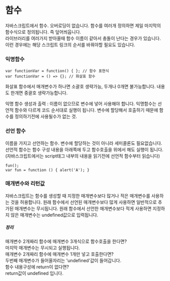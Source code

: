  # 함수
자바스크립트에서 함수.
오버로딩이 없습니다. 함수를 여러개 정의하면 제일 마지막의 함수식으로 정의됩니다. 즉 덮어씌웁니다.   
라이브러리를 여러가지 받아올때 함수 이름이 같아서 충돌이 난다는 경우가 있습니다. 이런 경우에는 해당 스크립트 링크의 순서를 바꿔야할 필요도 있습니다. 

### 익명함수
```
var functionVar = function() { }; // 함수 표현식
var functionVar = () => {}; // 화살표 함수
```
화살표 함수에서 매개변수가 하나면 소괄호 생략가능, 두개나 0개면 불가능합니다. 내용도 한개면 중괄호 생략가능합니다.

익명 함수 생성과 출력 : 이름이 없으므로 변수에 넣어 사용해야 합니다.
익명함수는 선언적 함수와 다르게 코드 순서대로 실행이 됩니다. 변수에 할당해서 호출하기 때문에 함수를 정의하기전에 사용될수가 없는 것.

### 선언 함수
이름을 가지고 선언하는 함수. 변수에 할당하는 것이 아니라 세미콜론도 필요없습니다.
선언적 함수는 함수 구성 내용을 아래쪽에 두고 함수호출을 위에서 해도 실행이 됩니다. (자바스크립트에서는 script태그 내부의 내용을 읽기전에 선언적 함수부터 읽습니다)
```
fun();
var fun = function () { alert('A'); }
```

### 매개변수와 리턴값
자바스크립트는 함수를 생성할 때 지정한 매개변수보다 많거나 적은 매개변수를 사용하는 것을 허용합니다. 원래 함수에서 선언된 매개변수보다 많게 사용하면 일반적으로 추가된 매개변수는 무시됩니다. 원래 함수에서 선언한 매개변수보다 적게 사용하면 지정하지 않은 매개변수는 undefined값으로 입력됩니다.

##### 정리 
매개변수 2개짜리 함수에 매개변수 3개식으로 함수호출을 한다면?   
마지막 매개변수는 무시되고 실행됩니다.   
매개변수 2개짜리 함수에 매개변수 1개만 넣고 호출한다면?  
두번째 매개변수가 들어올자리는 'undefined'값이 들어갑니다.  
함수 내용구성에 return이 없다면?  
return값이 undefined 입니다.  
  


















